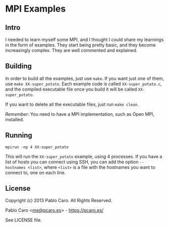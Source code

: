 # MPI Examples


## Intro

I needed to learn myself some MPI, and I thought I could share my learnings in
the form of examples. They start being pretty basic, and they become
increasingly complex. They are well commented and explained.


## Building

In order to build all the examples, just use `make`. If you want just one of
them, use `make XX-super_potato`. Each example code is called
`XX-super_potato.c`, and the compiled executable file once you build it will be
called `XX-super_potato`.

If you want to delete all the executable files, just run `make clean`.

_Remember_: You need to have a MPI implementation, such as Open MPI, installed.


## Running

`mpirun -np 4 XX-super_potato`

This will run the `XX-super_potato` example, using 4 processes. If you have a
list of hosts you can connect using SSH, you can add the option `--hostnames
<list>`, where `<list>` is a file with the hostnames you want to connect to,
one on each line.


## License

Copyright (c) 2013 Pablo Caro. All Rights Reserved.

Pablo Caro <<me@pcaro.es>> - <https://pcaro.es/>

See LICENSE file.

